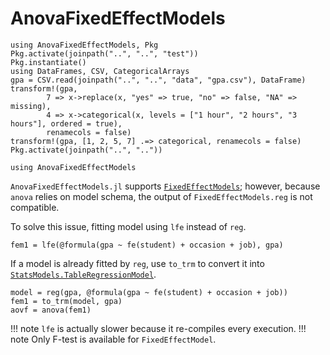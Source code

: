 # AnovaFixedEffectModels
```@setup fem
using AnovaFixedEffectModels, Pkg
Pkg.activate(joinpath("..", "..", "test"))
Pkg.instantiate()
using DataFrames, CSV, CategoricalArrays
gpa = CSV.read(joinpath("..", "..", "data", "gpa.csv"), DataFrame)
transform!(gpa,
        7 => x->replace(x, "yes" => true, "no" => false, "NA" => missing),
        4 => x->categorical(x, levels = ["1 hour", "2 hours", "3 hours"], ordered = true),
        renamecols = false)
transform!(gpa, [1, 2, 5, 7] .=> categorical, renamecols = false)
Pkg.activate(joinpath("..", ".."))
```
```@example fem
using AnovaFixedEffectModels
```
`AnovaFixedEffectModels.jl` supports [`FixedEffectModels`](https://github.com/FixedEffects/FixedEffectModels.jl); however, because `anova` relies on model schema, the output of `FixedEffectModels.reg` is not compatible. 

To solve this issue, fitting model using `lfe` instead of `reg`.
```@example fem
fem1 = lfe(@formula(gpa ~ fe(student) + occasion + job), gpa)
```
If a model is already fitted by `reg`, use `to_trm` to convert it into [`StatsModels.TableRegressionModel`](https://juliastats.org/StatsModels.jl/stable/api/#StatsModels.TableRegressionModel).
```@example fem
model = reg(gpa, @formula(gpa ~ fe(student) + occasion + job))
fem1 = to_trm(model, gpa)
aovf = anova(fem1)
```
!!! note
    `lfe` is actually slower because it re-compiles every execution.
!!! note 
    Only F-test is available for `FixedEffectModel`.
